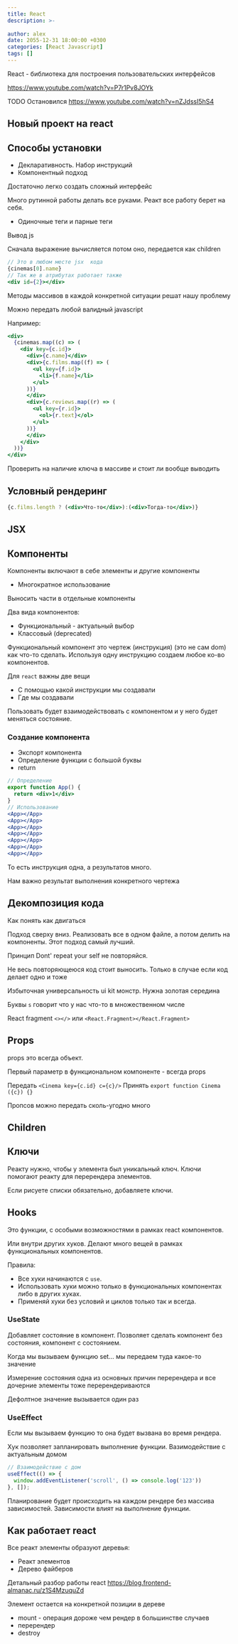 ```yaml
---
title: React
description: >-
  
author: alex
date: 2055-12-31 18:00:00 +0300
categories: [React Javascript]
tags: []
---
```


React - библиотека для построения пользовательских интерфейсов

https://www.youtube.com/watch?v=P7r1Pv8JOYk
 
TODO Остановился https://www.youtube.com/watch?v=nZJdssI5hS4
 
## Новый проект на react

## Способы установки

- Декларативность. Набор инструкций
- Компонентный подход

Достаточно легко создать сложный интерфейс 

Много рутинной работы делать все руками.
Реакт все работу берет на себя.

- Одиночные теги и парные теги

Вывод js

Сначала выражение вычисляется потом оно, передается как children

````jsx
// Это в любом месте jsx  кода
{cinemas[0].name}
// Так же в атрибутах работает также
<div id={2}></div> 
````
 
Методы массивов в каждой конкретной ситуации решат нашу проблему

Можно передать любой валидный javascript
 
Например:

````jsx
<div>
  {cinemas.map((c) => (
    <div key={c.id}>
      <div>{c.name}</div>
      <div>{c.films.map((f) => (
        <ul key={f.id}>
          <li>{f.name}</li>
        </ul>
      ))}
      </div>
      <div>{c.reviews.map((r) => (
        <ul key={r.id}>
          <ol>{r.text}</ol>
        </ul>
      ))}
      </div>
    </div>
  ))}
</div>
````

Проверить на наличие ключа в массиве и стоит ли вообще выводить

## Условный рендеринг

````jsx
{c.films.length ? (<div>Что-то</div>):(<div>Тогда-то</div>)}
````

## JSX

## Компоненты

Компоненты включают в себе элементы и другие компоненты

- Многократное использование

Выносить части в отдельные компоненты

Два вида компонентов:

- Функциональный - актуальный выбор
- Классовый (deprecated)

Функциональный компонент это чертеж (инструкция) (это не сам dom) как что-то сделать.
Используя одну инструкцию создаем любое ко-во компонентов.

Для `react` важны две вещи

- С помощью какой инструкции мы создавали
- Где мы создавали

Пользовать будет взаимодействовать с компонентом и у него будет меняться состояние.

### Создание компонента

- Экспорт компонента
- Определение функции с большой буквы
- return

````jsx
// Определение
export function App() {
  return <div>1</div>
}
// Использование
<App></App>
<App></App>
<App></App>
<App></App>
<App></App>
<App></App>
<App></App>
````

То есть инструкция одна, а результатов много.

Нам важно результат выполнения конкретного чертежа

## Декомпозиция кода

Как понять как двигаться

Подход сверху вниз. Реализовать все в одном файле, а потом делить на компоненты.
Этот подход самый лучший.

Принцип Dont' repeat your self не повторяйся.

Не весь повторяющеюся код стоит выносить.
Только в случае если код делает одно и тоже

Избыточная универсальность ui kit монстр. Нужна золотая середина

Буквы `s` говорит что у нас что-то в множественном числе

React fragment `<></>` или `<React.Fragment></React.Fragment>`

## Props

props это всегда объект.

Первый параметр в функциональном компоненте - всегда props

Передать `<Cinema key={c.id} c={c}/>`
Принять `export function Cinema ({c}) {}`

Пропсов можно передать сколь-угодно много

## Children

## Ключи

Реакту нужно, чтобы у элемента был уникальный ключ.
Ключи помогают реакту для перерендера элементов.

Если рисуете списки обязательно, добавляете ключи.

## Hooks

Это функции, с особыми возможностями в рамках react компонентов.

Или внутри других хуков. Делают много вещей в рамках функциональных компонентов.

Правила:

- Все хуки начинаются с `use`.
- Использовать хуки можно только в функциональных компонентах либо в других хуках.
- Применяй хуки без условий и циклов только так и всегда.

### UseState

Добавляет состояние в компонент.
Позволяет сделать компонент без состояния, компонент с состоянием.

Когда мы вызываем функцию set... мы передаем туда какое-то значение

Измерение состояния одна из основных причин перерендера и все дочерние элементы тоже перерендериваются
 
Дефолтное значение вызывается один раз

### UseEffect

Если мы вызываем функцию то она будет вызвана во время рендера.

Хук позволяет запланировать выполнение функции. Вазимодействие с актуальным домом

````jsx
// Взаимодействие с дом
useEffect(() => {
  window.addEventListener('scroll', () => console.log('123'))
}, []);
````

Планирование будет происходить на каждом рендере без массива зависимостей.
Зависимости влият на выполнение функции.

## Как работает react
Все реакт элементы образуют деревья:

- Реакт элементов
- Дерево файберов

Детальный разбор работы react https://blog.frontend-almanac.ru/z1S4MzuquZd

Элемент остается на конкретной позиции в дереве

- mount - операция дороже чем рендер в большинстве случаев
- перерендер
- destroy


